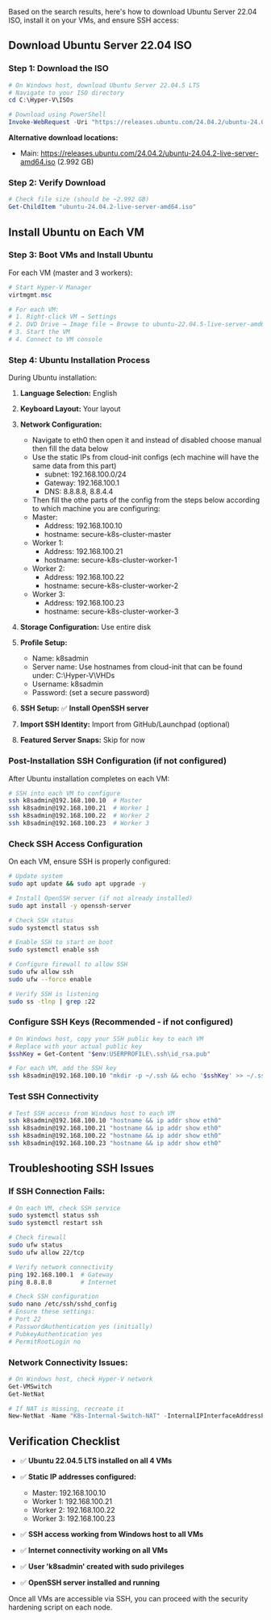Based on the search results, here's how to download Ubuntu Server 22.04 ISO, install it on your VMs, and ensure SSH access:

## **Download Ubuntu Server 22.04 ISO**

### **Step 1: Download the ISO**
```powershell
# On Windows host, download Ubuntu Server 22.04.5 LTS
# Navigate to your ISO directory
cd C:\Hyper-V\ISOs

# Download using PowerShell
Invoke-WebRequest -Uri "https://releases.ubuntu.com/24.04.2/ubuntu-24.04.2-live-server-amd64.iso" -OutFile "ubuntu-24.04.2-live-server-amd64.iso"
```

**Alternative download locations:**
- Main: https://releases.ubuntu.com/24.04.2/ubuntu-24.04.2-live-server-amd64.iso (2.992 GB)

### **Step 2: Verify Download**
```powershell
# Check file size (should be ~2.992 GB)
Get-ChildItem "ubuntu-24.04.2-live-server-amd64.iso"
```

## **Install Ubuntu on Each VM**

### **Step 3: Boot VMs and Install Ubuntu**

For each VM (master and 3 workers):

```powershell
# Start Hyper-V Manager
virtmgmt.msc

# For each VM:
# 1. Right-click VM → Settings
# 2. DVD Drive → Image file → Browse to ubuntu-22.04.5-live-server-amd64.iso
# 3. Start the VM
# 4. Connect to VM console
```

### **Step 4: Ubuntu Installation Process**

During Ubuntu installation:

1. **Language Selection:** English
2. **Keyboard Layout:** Your layout
3. **Network Configuration:**
   - Navigate to eth0 then open it and instead of disabled choose manual then fill the data below 
   - Use the static IPs from cloud-init configs (ech machine will have the same data from this part)
      - subnet: 192.168.100.0/24
      - Gateway: 192.168.100.1
      - DNS: 8.8.8.8, 8.8.4.4
   - Then fill the othe parts of the config from the steps below according to which machine you are configuring:
   - Master:
      - Address: 192.168.100.10
      - hostname: secure-k8s-cluster-master
   - Worker 1:
      - Address: 192.168.100.21
      - hostname: secure-k8s-cluster-worker-1
   - Worker 2:
      - Address: 192.168.100.22
      - hostname: secure-k8s-cluster-worker-2
   - Worker 3:
      - Address: 192.168.100.23
      - hostname: secure-k8s-cluster-worker-3

5. **Storage Configuration:** Use entire disk
6. **Profile Setup:**
   - Name: k8sadmin
   - Server name: Use hostnames from cloud-init that can be found under: C:\Hyper-V\VHDs
   - Username: k8sadmin
   - Password: (set a secure password)

7. **SSH Setup:** ✅ **Install OpenSSH server**
8. **Import SSH Identity:** Import from GitHub/Launchpad (optional)
9. **Featured Server Snaps:** Skip for now

### **Post-Installation SSH Configuration (if not configured)**

After Ubuntu installation completes on each VM:

```bash
# SSH into each VM to configure
ssh k8sadmin@192.168.100.10  # Master
ssh k8sadmin@192.168.100.21  # Worker 1
ssh k8sadmin@192.168.100.22  # Worker 2
ssh k8sadmin@192.168.100.23  # Worker 3
```

### **Check SSH Access Configuration**

On each VM, ensure SSH is properly configured:

```bash
# Update system
sudo apt update && sudo apt upgrade -y

# Install OpenSSH server (if not already installed)
sudo apt install -y openssh-server

# Check SSH status
sudo systemctl status ssh

# Enable SSH to start on boot
sudo systemctl enable ssh

# Configure firewall to allow SSH
sudo ufw allow ssh
sudo ufw --force enable

# Verify SSH is listening
sudo ss -tlnp | grep :22
```

### **Configure SSH Keys (Recommended - if not configured)**

```bash
# On Windows host, copy your SSH public key to each VM
# Replace with your actual public key
$sshKey = Get-Content "$env:USERPROFILE\.ssh\id_rsa.pub"

# For each VM, add the SSH key
ssh k8sadmin@192.168.100.10 "mkdir -p ~/.ssh && echo '$sshKey' >> ~/.ssh/authorized_keys && chmod 700 ~/.ssh && chmod 600 ~/.ssh/authorized_keys"
```

### **Test SSH Connectivity**

```bash
# Test SSH access from Windows host to each VM
ssh k8sadmin@192.168.100.10 "hostname && ip addr show eth0"
ssh k8sadmin@192.168.100.21 "hostname && ip addr show eth0"
ssh k8sadmin@192.168.100.22 "hostname && ip addr show eth0"
ssh k8sadmin@192.168.100.23 "hostname && ip addr show eth0"
```

## **Troubleshooting SSH Issues**

### **If SSH Connection Fails:**

```bash
# On each VM, check SSH service
sudo systemctl status ssh
sudo systemctl restart ssh

# Check firewall
sudo ufw status
sudo ufw allow 22/tcp

# Verify network connectivity
ping 192.168.100.1  # Gateway
ping 8.8.8.8        # Internet

# Check SSH configuration
sudo nano /etc/ssh/sshd_config
# Ensure these settings:
# Port 22
# PasswordAuthentication yes (initially)
# PubkeyAuthentication yes
# PermitRootLogin no
```

### **Network Connectivity Issues:**

```powershell
# On Windows host, check Hyper-V network
Get-VMSwitch
Get-NetNat

# If NAT is missing, recreate it
New-NetNat -Name "K8s-Internal-Switch-NAT" -InternalIPInterfaceAddressPrefix "192.168.100.0/24"
```

## **Verification Checklist**

- ✅ **Ubuntu 22.04.5 LTS installed on all 4 VMs**
- ✅ **Static IP addresses configured:**
   - Master: 192.168.100.10
   - Worker 1: 192.168.100.21
   - Worker 2: 192.168.100.22
   - Worker 3: 192.168.100.23

- ✅ **SSH access working from Windows host to all VMs**
- ✅ **Internet connectivity working on all VMs**
- ✅ **User 'k8sadmin' created with sudo privileges**
- ✅ **OpenSSH server installed and running**

Once all VMs are accessible via SSH, you can proceed with the security hardening script on each node.

